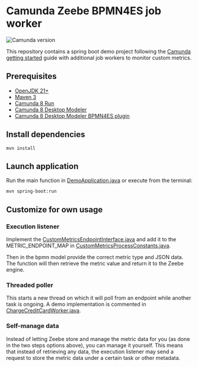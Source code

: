 # Camunda Zeebe BPMN4ES job worker

![Camunda version](https://img.shields.io/badge/Camunda_Version-Camunda_Platform_8-orange.svg)

This repository contains a spring boot demo project following
the [Camunda getting started](https://docs.camunda.io/docs/guides/getting-started-java-spring/) guide with
additional job workers to monitor custom metrics.

## Prerequisites

- [OpenJDK 21+](https://docs.camunda.io/docs/guides/getting-started-java-spring/)
- [Maven 3](https://maven.apache.org/index.html)
- [Camunda 8 Run](https://docs.camunda.io/docs/self-managed/setup/deploy/local/c8run/)
- [Camunda 8 Desktop Modeler](https://docs.camunda.io/docs/components/modeler/desktop-modeler/)
- [Camunda 8 Desktop Modeler BPMN4ES plugin](https://github.com/rug-student/camunda-modeler-BPMN4ES)

## Install dependencies

```
mvn install
```

## Launch application

Run the main function in [DemoApplication.java](src/main/java/io/camunda/demo/demo/DemoApplication.java)
or execute from the terminal:

```
mvn spring-boot:run
```

## Customize for own usage

### Execution listener

Implement
the [CustomMetricsEndpointInterface.java](src/main/java/io/camunda/demo/demo/customMetrics/CustomMetricsEndpointInterface.java)
and add it to the METRIC_ENDPOINT_MAP
in [CustomMetricsProcessConstants.java](src/main/java/io/camunda/demo/demo/customMetrics/CustomMetricsProcessConstants.java).

Then in the bpmn model provide the correct metric type and JSON data.
The function will then retrieve the metric value and return it to the Zeebe engine.

### Threaded poller

This starts a new thread on which it will poll from an endpoint while another task is ongoing.
A demo implementation is commented
in [ChargeCreditCardWorker.java](src/main/java/io/camunda/demo/demo/ChargeCreditCardWorker.java).

### Self-manage data

Instead of letting Zeebe store and manage the metric data for you (as done in the two steps options above), you can
manage it yourself.
This means that instead of retrieving any data,
the execution listener may send a request to store the metric data under a certain task or other metadata. 


